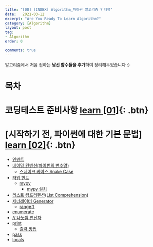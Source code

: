 ```yaml
---
title: "[00] [INDEX] Algorithm_파이썬 알고리즘 인터뷰"
date:   2021-03-12
excerpt: "Are You Ready To Learn Algorithm?"
category: [Algorithm]
layout: post
tag:
- Algorithm
order: 0

comments: true
---
```


알고리즘에서 처음 접하는 **낯선 함수들을 추가**하여 정리해두었습니다 :)




# 목차

# 코딩테스트 준비사항 [learn [01]](https://yerimoh.github.io//CT1/){: .btn}




# [시작하기 전, 파이썬에 대한 기본 문법]  [learn [02]](https://yerimoh.github.io//Algo2/){: .btn}
  * [인덴트](#인덴트)
  * [네이밍 컨벤션(파이썬의 변수명)](#네이밍-컨벤션(파이썬의-변수명))
    + [스네이크 케이스 Snake Case](#스네이크-케이스-snake-case)
  * [타입 힌트](#타입-힌트)
    + [mypy](#mypy)
      - [mypy 설치](#mypy-설치)
  * [리스트 컴프리헨션(List Comprehension)](#리스트-컴프리헨션(List-Comprehension))
  * [제너레이터 Generator](#제너레이터-generator)
    + [range()](#range())
  * [enumerate](#enumerate)
  * [// 나눗셈 연산자](#//-나눗셈-연산자)
  * [print](#print)
    + [출력 방법](#출력-방법)
  * [pass](#pass)
  * [locals](#locals)

